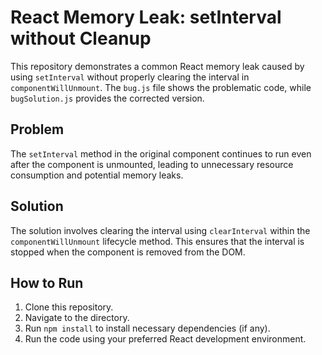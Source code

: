 # React Memory Leak: setInterval without Cleanup

This repository demonstrates a common React memory leak caused by using `setInterval` without properly clearing the interval in `componentWillUnmount`. The `bug.js` file shows the problematic code, while `bugSolution.js` provides the corrected version.

## Problem

The `setInterval` method in the original component continues to run even after the component is unmounted, leading to unnecessary resource consumption and potential memory leaks.

## Solution

The solution involves clearing the interval using `clearInterval` within the `componentWillUnmount` lifecycle method. This ensures that the interval is stopped when the component is removed from the DOM.

## How to Run

1. Clone this repository.
2. Navigate to the directory.
3. Run `npm install` to install necessary dependencies (if any).
4. Run the code using your preferred React development environment.